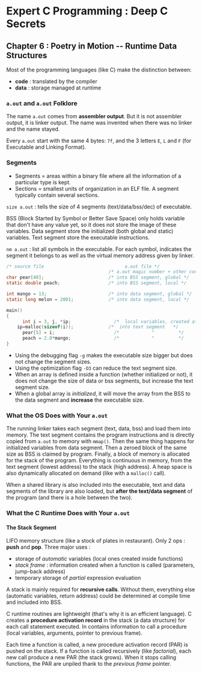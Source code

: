 Expert C Programming : Deep C Secrets
=====================================

Chapter 6 : Poetry in Motion -- Runtime Data Structures
-------------------------------------------------------

Most of the programming languages (like C) make the distinction between:
  * **code** : translated by the compiler
  * **data** : storage managed at runtime

### `a.out` and `a.out` Folklore
The name `a.out` comes from **assembler output**. But it is not assembler
output, it is linker output. The name was invented when there was no linker and
the name stayed.

Every `a.out` start with the same 4 bytes: `7f`, and the 3 letters `E`, `L` and
`F` (for Executable and Linking Format).

### Segments
* Segments = areas within a binary file where all the information of a
  particular type is kept.
* Sections = smallest units of organization in an ELF file. A segment typically
  contain several sections.

`size a.out` : tells the size of 4 segments (text/data/bss/dec) of executable.

BSS (Block Started by Symbol or Better Save Space) only holds variable that
don't have any value yet, so it does not store the image of these variables.
Data segment store the initialized (both global and static) variables.
Text segment store the executable instructions.


`nm a.out` : list all symbols in the executable. For each symbol, indicates the
segment it belongs to as well as the virtual memory address given by linker.

```C
/* source file                              a.out file */
                                      /* a.out magic number + other content */
char pear[40];                        /* into BSS segment, global */
static double peach;                  /* into BSS segment, local */

int mango = 13;                       /* into data segment, global */
static long melon = 2001;             /* into data segment, local */

main()
{
	  int i = 3, j, *ip;                /*  local variables, created at runtime */
    ip=malloc(sizeof(i));             /*  into text segment   */
	  pear[5] = i;                      /*            "         */
	  peach = 2.0*mango;                /*            "         */
}
```

* Using the debugging flag `-g` makes the executable size bigger but does not
  change the segment sizes.
* Using the optimization flag `-O3` can reduce the text segment size.
* When an array is defined inside a function (whether initialized or not), it
  does not change the size of data or bss segments, but increase the text
  segment size.
* When a global array is *initialized*, it will move the array from the BSS to
  the data segment and **increase** the executable size.

### What the OS Does with Your `a.out`
The running linker takes each segment (text, data, bss) and load them into
memory. The text segment contains the program instructions and is directly
copied from `a.out` to memory with `mmap()`. Then the same thing happens for
initialized variables from data segment. Then a zeroed block of the same size as
BSS is claimed by program. Finally, a block of memory is allocated for the stack
of the program. Everything is continuous in memory, from the text segment
(lowest address) to the stack (high address). A heap space is also dynamically
allocated on demand (like with a `malloc()` call).

When a shared library is also included into the executable, text and data
segments of the library are also loaded, but **after the text/data segment** of
the program (and there is a hole between the two).

### What the C Runtime Does with Your `a.out`

#### The Stack Segment
LIFO memory structure (like a stock of plates in restaurant). Only 2 ops :
**push** and **pop**. Three major uses :
* storage of *automatic* variables (local ones created inside functions)
* *stack frame* : information created when a function is called (parameters,
  jump-back address)
* temporary storage of *partial* expression evaluation

A stack is mainly required for **recursive calls**. Without them, everything
else (automatic variables, return address) could be determined at compile time
and included into BSS.

C runtime routines are lightweight (that's why it is an efficient language). C
creates a **procedure activation record** in the stack (a data structure) for
each call statement executed. In contains information to call a procedure (local
variables, arguments, pointer to previous frame).

Each time a function is called, a new procedure activation record (PAR) is
pushed on the stack. If a function is called recursively (like *factorial*),
each new call produce a new PAR (the stack grows). When it stops calling
functions, the PAR are unpiled thank to the *previous frame* pointer.
